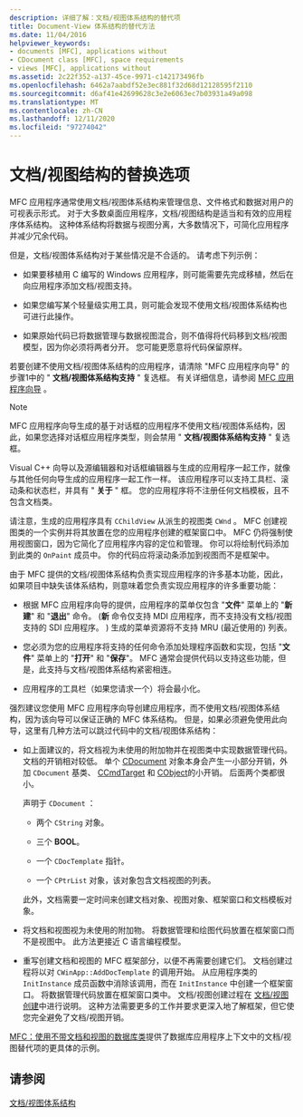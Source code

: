 ```yaml
---
description: 详细了解：文档/视图体系结构的替代项
title: Document-View 体系结构的替代方法
ms.date: 11/04/2016
helpviewer_keywords:
- documents [MFC], applications without
- CDocument class [MFC], space requirements
- views [MFC], applications without
ms.assetid: 2c22f352-a137-45ce-9971-c142173496fb
ms.openlocfilehash: 6462a7aabdf52e3ec881f32d68d12128595f2110
ms.sourcegitcommit: d6af41e42699628c3e2e6063ec7b03931a49a098
ms.translationtype: MT
ms.contentlocale: zh-CN
ms.lasthandoff: 12/11/2020
ms.locfileid: "97274042"
---
```

# <a name="alternatives-to-the-documentview-architecture"></a>文档/视图结构的替换选项

MFC 应用程序通常使用文档/视图体系结构来管理信息、文件格式和数据对用户的可视表示形式。 对于大多数桌面应用程序，文档/视图结构是适当和有效的应用程序体系结构。 这种体系结构将数据与视图分离，大多数情况下，可简化应用程序并减少冗余代码。

但是，文档/视图体系结构对于某些情况是不合适的。 请考虑下列示例：

- 如果要移植用 C 编写的 Windows 应用程序，则可能需要先完成移植，然后在向应用程序添加文档/视图支持。

- 如果您编写某个轻量级实用工具，则可能会发现不使用文档/视图体系结构也可进行此操作。

- 如果原始代码已将数据管理与数据视图混合，则不值得将代码移到文档/视图模型，因为你必须将两者分开。 您可能更愿意将代码保留原样。

若要创建不使用文档/视图体系结构的应用程序，请清除 "MFC 应用程序向导" 的步骤1中的 " **文档/视图体系结构支持** " 复选框。 有关详细信息，请参阅 [MFC 应用程序向导](reference/mfc-application-wizard.md) 。

> [!NOTE]
> MFC 应用程序向导生成的基于对话框的应用程序不使用文档/视图体系结构，因此，如果您选择对话框应用程序类型，则会禁用 " **文档/视图体系结构支持** " 复选框。

Visual C++ 向导以及源编辑器和对话框编辑器与生成的应用程序一起工作，就像与其他任何向导生成的应用程序一起工作一样。 该应用程序可以支持工具栏、滚动条和状态栏，并具有 " **关于** " 框。 您的应用程序将不注册任何文档模板，且不包含文档类。

请注意，生成的应用程序具有 `CChildView` 从派生的视图类 `CWnd` 。 MFC 创建视图类的一个实例并将其放置在您的应用程序创建的框架窗口中。 MFC 仍将强制使用视图窗口，因为它简化了应用程序内容的定位和管理。 你可以将绘制代码添加到此类的 `OnPaint` 成员中。 你的代码应将滚动条添加到视图而不是框架中。

由于 MFC 提供的文档/视图体系结构负责实现应用程序的许多基本功能，因此，如果项目中缺失该体系结构，则意味着您负责实现应用程序的许多重要功能：

- 根据 MFC 应用程序向导的提供，应用程序的菜单仅包含 "**文件**" 菜单上的 "**新建**" 和 "**退出**" 命令。  (**新** 命令仅支持 MDI 应用程序，而不支持没有文档/视图支持的 SDI 应用程序。 ) 生成的菜单资源将不支持 MRU (最近使用的) 列表。

- 您必须为您的应用程序将支持的任何命令添加处理程序函数和实现，包括 "**文件**" 菜单上的 "**打开**" 和 "**保存**"。 MFC 通常会提供代码以支持这些功能，但是，此支持与文档/视图体系结构紧密相连。

- 应用程序的工具栏（如果您请求一个）将会最小化。

强烈建议您使用 MFC 应用程序向导创建应用程序，而不使用文档/视图体系结构，因为该向导可以保证正确的 MFC 体系结构。 但是，如果必须避免使用此向导，这里有几种方法可以跳过代码中的文档/视图体系结构：

- 如上面建议的，将文档视为未使用的附加物并在视图类中实现数据管理代码。 文档的开销相对较低。 单个 [CDocument](reference/cdocument-class.md) 对象本身会产生一小部分开销，外加 `CDocument` 基类、 [CCmdTarget](reference/ccmdtarget-class.md) 和 [CObject](reference/cobject-class.md)的小开销。 后面两个类都很小。

   声明于 `CDocument` ：

  - 两个 `CString` 对象。

  - 三个 **BOOL**。

  - 一个 `CDocTemplate` 指针。

  - 一个 `CPtrList` 对象，该对象包含文档视图的列表。

  此外，文档需要一定时间来创建文档对象、视图对象、框架窗口和文档模板对象。

- 将文档和视图视为未使用的附加物。 将数据管理和绘图代码放置在框架窗口而不是视图中。 此方法更接近 C 语言编程模型。

- 重写创建文档和视图的 MFC 框架部分，以便不再需要创建它们。 文档创建过程将以对 `CWinApp::AddDocTemplate` 的调用开始。 从应用程序类的 `InitInstance` 成员函数中消除该调用，而在 `InitInstance` 中创建一个框架窗口。 将数据管理代码放置在框架窗口类中。 文档/视图创建过程在 [文档/视图创建](document-view-creation.md)中进行说明。 这种方法需要更多的工作并要求更深入地了解框架，但它使您完全避免了文档/视图开销。

[MFC：使用不带文档和视图的数据库类](../data/mfc-using-database-classes-without-documents-and-views.md)提供了数据库应用程序上下文中的文档/视图替代项的更具体的示例。

## <a name="see-also"></a>请参阅

[文档/视图体系结构](document-view-architecture.md)
